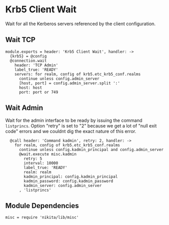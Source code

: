 
# Krb5 Client Wait

Wait for all the Kerberos servers referenced by the client configuration.

## Wait TCP

    module.exports = header: 'Krb5 Client Wait', handler: ->
      {krb5} = @config
      @connection.wait
        header: 'TCP Admin'
        label_true: 'READY'
        servers: for realm, config of krb5.etc_krb5_conf.realms
          continue unless config.admin_server
          [host, port] = config.admin_server.split ':'
          host: host
          port: port or 749

## Wait Admin

Wait for the admin interface to be ready by issuing the command `listprincs`.
Option "retry" is set to "2" because we get a lot of "null exit code" errors
and we couldnt dig the exact nature of this error.

      @call header: 'Command kadmin', retry: 2, handler: ->
        for realm, config of krb5.etc_krb5_conf.realms
          continue unless config.kadmin_principal and config.admin_server
          @wait.execute misc.kadmin
            retry: 5
            interval: 10000
            label_true: 'READY'
            realm: realm
            kadmin_principal: config.kadmin_principal
            kadmin_password: config.kadmin_password
            kadmin_server: config.admin_server
          , 'listprincs'

## Module Dependencies

    misc = require 'nikita/lib/misc'
